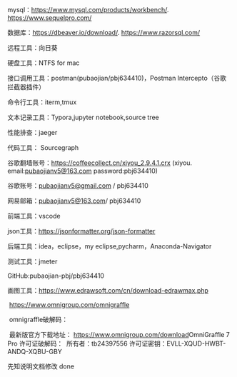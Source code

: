 mysql：https://www.mysql.com/products/workbench/.     https://www.sequelpro.com/

数据库：https://dbeaver.io/download/.     https://www.razorsql.com/

远程工具：向日葵

硬盘工具：NTFS for mac

接口调用工具：postman(pubaojian/pbj634410)，Postman Intercepto（谷歌拦截器插件）

命令行工具：iterm,tmux

文本记录工具：Typora,jupyter notebook,source tree

性能排查：jaeger

代码工具： Sourcegraph

谷歌翻墙账号：https://coffeecollect.cn/xiyou_2.9.4.1.crx (xiyou.   email:pubaojianv5@163.com password:pbj634410)

谷歌账号：pubaojianv5@gmail.com / pbj634410

网易邮箱：pubaojianv5@163.com/ pbj634410

前端工具：vscode

json工具：https://jsonformatter.org/json-formatter

后端工具：idea，eclipse，my eclipse,pycharm，Anaconda-Navigator

测试工具：jmeter

GitHub:pubaojian-pbj/pbj634410

画图工具：https://www.edrawsoft.com/cn/download-edrawmax.php 

​					https://www.omnigroup.com/omnigraffle

​					omnigraffle破解码：

​					最新版官方下载地址： https://www.omnigroup.com/download 
​					OmniGraffle 7 Pro 许可证破解码：
​					所有者：tb24397556
​					许可证密钥：EVLL-XQUD-HWBT-ANDQ-XQBU-GBY

先知说明文档修改 done